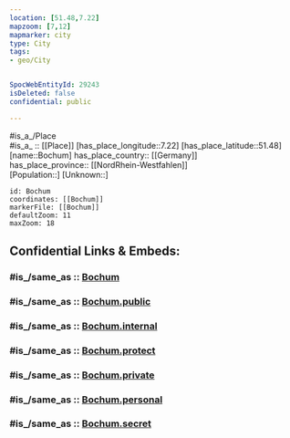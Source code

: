 ```yaml
---
location: [51.48,7.22] 
mapzoom: [7,12] 
mapmarker: city 
type: City
tags:
- geo/City


SpocWebEntityId: 29243
isDeleted: false
confidential: public

---
```

#is_a_/Place  
#is_a_ :: [[Place]] 
[has_place_longitude::7.22] 
[has_place_latitude::51.48] 
[name::Bochum] 
has_place_country:: [[Germany]]  
has_place_province:: [[NordRhein-Westfahlen]]  
[Population::] 
[Unknown::] 


```leaflet
id: Bochum
coordinates: [[Bochum]] 
markerFile: [[Bochum]] 
defaultZoom: 11 
maxZoom: 18
```


## Confidential Links & Embeds: 

### #is_/same_as :: [Bochum](/_Standards/Earth/Continent/Europe/Europe~Central/Germany/Germany~West/Nordrhein-Westfalen/counties~NW/Bochum.md) 

### #is_/same_as :: [Bochum.public](/_public/Earth/Continent/Europe/Europe~Central/Germany/Germany~West/Nordrhein-Westfalen/counties~NW/Bochum.public.md) 

### #is_/same_as :: [Bochum.internal](/_internal/Earth/Continent/Europe/Europe~Central/Germany/Germany~West/Nordrhein-Westfalen/counties~NW/Bochum.internal.md) 

### #is_/same_as :: [Bochum.protect](/_protect/Earth/Continent/Europe/Europe~Central/Germany/Germany~West/Nordrhein-Westfalen/counties~NW/Bochum.protect.md) 

### #is_/same_as :: [Bochum.private](/_private/Earth/Continent/Europe/Europe~Central/Germany/Germany~West/Nordrhein-Westfalen/counties~NW/Bochum.private.md) 

### #is_/same_as :: [Bochum.personal](/_personal/Earth/Continent/Europe/Europe~Central/Germany/Germany~West/Nordrhein-Westfalen/counties~NW/Bochum.personal.md) 

### #is_/same_as :: [Bochum.secret](/_secret/Earth/Continent/Europe/Europe~Central/Germany/Germany~West/Nordrhein-Westfalen/counties~NW/Bochum.secret.md)

